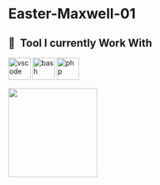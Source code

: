# Easter-Maxwell-01

<h2> 🚀 &nbsp;Tool I currently Work With</h2>
<p align="left">
<img src="https://cdn.jsdelivr.net/gh/devicons/devicon/icons/vscode/C++-original.svg" alt="vscode" width="45" height="45"/>
<img src="https://cdn.jsdelivr.net/gh/devicons/devicon/icons/bash/Python-original.svg" alt="bash" width="45" height="45"/>
<img src="https://cdn.jsdelivr.net/gh/devicons/devicon/icons/php/C-original.svg" alt="php" width="45" height="45"/>
</p>
 
<img height="180em" src="https://github-readme-stats.vercel.app/api?username=Easter-Maxwell-01&show_icons=true&hide_border=true&&count_private=true&include_all_commits=true" />
